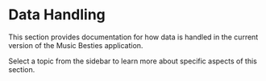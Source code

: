 # Data Handling

This section provides documentation for how data is handled in the current version of the Music Besties application.

Select a topic from the sidebar to learn more about specific aspects of this section.

